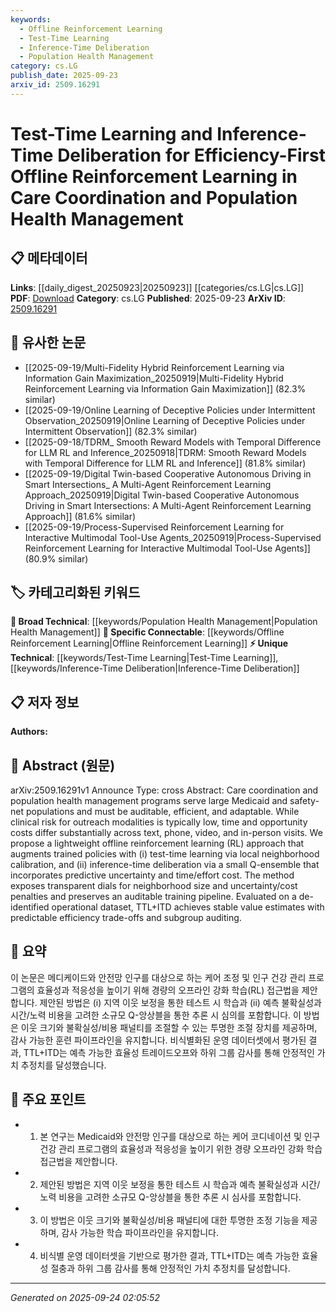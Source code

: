 ```yaml
---
keywords:
  - Offline Reinforcement Learning
  - Test-Time Learning
  - Inference-Time Deliberation
  - Population Health Management
category: cs.LG
publish_date: 2025-09-23
arxiv_id: 2509.16291
---
```


<!-- KEYWORD_LINKING_METADATA:
{
  "processed_timestamp": "2025-09-24T02:05:52.291947",
  "vocabulary_version": "1.0",
  "selected_keywords": [
    "Offline Reinforcement Learning",
    "Test-Time Learning",
    "Inference-Time Deliberation",
    "Population Health Management"
  ],
  "rejected_keywords": [],
  "similarity_scores": {
    "Offline Reinforcement Learning": 0.82,
    "Test-Time Learning": 0.75,
    "Inference-Time Deliberation": 0.78,
    "Population Health Management": 0.8
  },
  "extraction_method": "AI_prompt_based",
  "budget_applied": true,
  "candidates_json": {
    "candidates": [
      {
        "surface": "offline reinforcement learning",
        "canonical": "Offline Reinforcement Learning",
        "aliases": [
          "offline RL"
        ],
        "category": "specific_connectable",
        "rationale": "Offline reinforcement learning is a distinct approach within reinforcement learning that can be linked to other RL research and applications.",
        "novelty_score": 0.65,
        "connectivity_score": 0.78,
        "specificity_score": 0.85,
        "link_intent_score": 0.82
      },
      {
        "surface": "test-time learning",
        "canonical": "Test-Time Learning",
        "aliases": [
          "TTL"
        ],
        "category": "unique_technical",
        "rationale": "Test-time learning is a novel concept that enhances model adaptability and can be linked to adaptive learning methods.",
        "novelty_score": 0.72,
        "connectivity_score": 0.6,
        "specificity_score": 0.8,
        "link_intent_score": 0.75
      },
      {
        "surface": "inference-time deliberation",
        "canonical": "Inference-Time Deliberation",
        "aliases": [
          "ITD"
        ],
        "category": "unique_technical",
        "rationale": "Inference-time deliberation introduces a new method for improving decision-making during inference, relevant to optimization techniques.",
        "novelty_score": 0.7,
        "connectivity_score": 0.65,
        "specificity_score": 0.82,
        "link_intent_score": 0.78
      },
      {
        "surface": "population health management",
        "canonical": "Population Health Management",
        "aliases": [
          "PHM"
        ],
        "category": "broad_technical",
        "rationale": "Population health management is a key application area that connects to healthcare and policy research.",
        "novelty_score": 0.5,
        "connectivity_score": 0.85,
        "specificity_score": 0.7,
        "link_intent_score": 0.8
      }
    ],
    "ban_list_suggestions": [
      "care coordination",
      "efficiency"
    ]
  },
  "decisions": [
    {
      "candidate_surface": "offline reinforcement learning",
      "resolved_canonical": "Offline Reinforcement Learning",
      "decision": "linked",
      "scores": {
        "novelty": 0.65,
        "connectivity": 0.78,
        "specificity": 0.85,
        "link_intent": 0.82
      }
    },
    {
      "candidate_surface": "test-time learning",
      "resolved_canonical": "Test-Time Learning",
      "decision": "linked",
      "scores": {
        "novelty": 0.72,
        "connectivity": 0.6,
        "specificity": 0.8,
        "link_intent": 0.75
      }
    },
    {
      "candidate_surface": "inference-time deliberation",
      "resolved_canonical": "Inference-Time Deliberation",
      "decision": "linked",
      "scores": {
        "novelty": 0.7,
        "connectivity": 0.65,
        "specificity": 0.82,
        "link_intent": 0.78
      }
    },
    {
      "candidate_surface": "population health management",
      "resolved_canonical": "Population Health Management",
      "decision": "linked",
      "scores": {
        "novelty": 0.5,
        "connectivity": 0.85,
        "specificity": 0.7,
        "link_intent": 0.8
      }
    }
  ]
}
-->

# Test-Time Learning and Inference-Time Deliberation for Efficiency-First Offline Reinforcement Learning in Care Coordination and Population Health Management

## 📋 메타데이터

**Links**: [[daily_digest_20250923|20250923]] [[categories/cs.LG|cs.LG]]
**PDF**: [Download](https://arxiv.org/pdf/2509.16291.pdf)
**Category**: cs.LG
**Published**: 2025-09-23
**ArXiv ID**: [2509.16291](https://arxiv.org/abs/2509.16291)

## 🔗 유사한 논문
- [[2025-09-19/Multi-Fidelity Hybrid Reinforcement Learning via Information Gain Maximization_20250919|Multi-Fidelity Hybrid Reinforcement Learning via Information Gain Maximization]] (82.3% similar)
- [[2025-09-19/Online Learning of Deceptive Policies under Intermittent Observation_20250919|Online Learning of Deceptive Policies under Intermittent Observation]] (82.3% similar)
- [[2025-09-18/TDRM_ Smooth Reward Models with Temporal Difference for LLM RL and Inference_20250918|TDRM: Smooth Reward Models with Temporal Difference for LLM RL and Inference]] (81.8% similar)
- [[2025-09-19/Digital Twin-based Cooperative Autonomous Driving in Smart Intersections_ A Multi-Agent Reinforcement Learning Approach_20250919|Digital Twin-based Cooperative Autonomous Driving in Smart Intersections: A Multi-Agent Reinforcement Learning Approach]] (81.6% similar)
- [[2025-09-19/Process-Supervised Reinforcement Learning for Interactive Multimodal Tool-Use Agents_20250919|Process-Supervised Reinforcement Learning for Interactive Multimodal Tool-Use Agents]] (80.9% similar)

## 🏷️ 카테고리화된 키워드
**🧠 Broad Technical**: [[keywords/Population Health Management|Population Health Management]]
**🔗 Specific Connectable**: [[keywords/Offline Reinforcement Learning|Offline Reinforcement Learning]]
**⚡ Unique Technical**: [[keywords/Test-Time Learning|Test-Time Learning]], [[keywords/Inference-Time Deliberation|Inference-Time Deliberation]]

## 📋 저자 정보

**Authors:** 

## 📄 Abstract (원문)

arXiv:2509.16291v1 Announce Type: cross 
Abstract: Care coordination and population health management programs serve large Medicaid and safety-net populations and must be auditable, efficient, and adaptable. While clinical risk for outreach modalities is typically low, time and opportunity costs differ substantially across text, phone, video, and in-person visits. We propose a lightweight offline reinforcement learning (RL) approach that augments trained policies with (i) test-time learning via local neighborhood calibration, and (ii) inference-time deliberation via a small Q-ensemble that incorporates predictive uncertainty and time/effort cost. The method exposes transparent dials for neighborhood size and uncertainty/cost penalties and preserves an auditable training pipeline. Evaluated on a de-identified operational dataset, TTL+ITD achieves stable value estimates with predictable efficiency trade-offs and subgroup auditing.

## 📝 요약

이 논문은 메디케이드와 안전망 인구를 대상으로 하는 케어 조정 및 인구 건강 관리 프로그램의 효율성과 적응성을 높이기 위해 경량의 오프라인 강화 학습(RL) 접근법을 제안합니다. 제안된 방법은 (i) 지역 이웃 보정을 통한 테스트 시 학습과 (ii) 예측 불확실성과 시간/노력 비용을 고려한 소규모 Q-앙상블을 통한 추론 시 심의를 포함합니다. 이 방법은 이웃 크기와 불확실성/비용 패널티를 조절할 수 있는 투명한 조절 장치를 제공하며, 감사 가능한 훈련 파이프라인을 유지합니다. 비식별화된 운영 데이터셋에서 평가된 결과, TTL+ITD는 예측 가능한 효율성 트레이드오프와 하위 그룹 감사를 통해 안정적인 가치 추정치를 달성했습니다.

## 🎯 주요 포인트

- 1. 본 연구는 Medicaid와 안전망 인구를 대상으로 하는 케어 코디네이션 및 인구 건강 관리 프로그램의 효율성과 적응성을 높이기 위한 경량 오프라인 강화 학습 접근법을 제안합니다.
- 2. 제안된 방법은 지역 이웃 보정을 통한 테스트 시 학습과 예측 불확실성과 시간/노력 비용을 고려한 소규모 Q-앙상블을 통한 추론 시 심사를 포함합니다.
- 3. 이 방법은 이웃 크기와 불확실성/비용 패널티에 대한 투명한 조정 기능을 제공하며, 감사 가능한 학습 파이프라인을 유지합니다.
- 4. 비식별 운영 데이터셋을 기반으로 평가한 결과, TTL+ITD는 예측 가능한 효율성 절충과 하위 그룹 감사를 통해 안정적인 가치 추정치를 달성합니다.


---

*Generated on 2025-09-24 02:05:52*